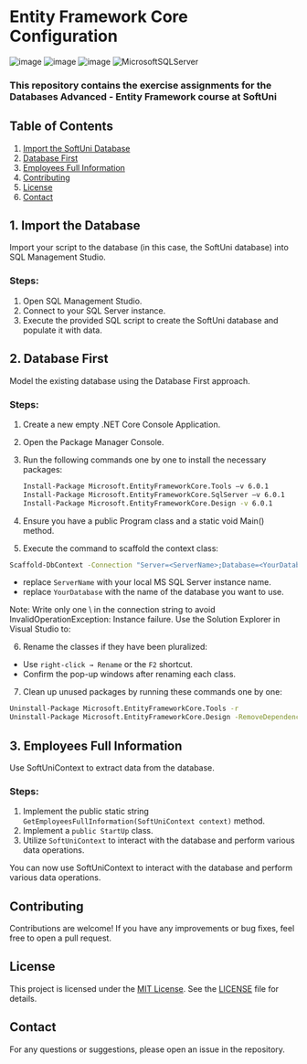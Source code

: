 # Entity Framework Core Configuration

![image](https://img.shields.io/badge/C%23-239120?style=for-the-badge&logo=csharp&logoColor=white)
![image](https://img.shields.io/badge/.NET-512BD4?style=for-the-badge&logo=dotnet&logoColor=white)
![image](https://img.shields.io/badge/Visual_Studio-5C2D91?style=for-the-badge&logo=visual%20studio&logoColor=white)
![MicrosoftSQLServer](https://img.shields.io/badge/Microsoft%20SQL%20Server-CC2927?style=for-the-badge&logo=microsoft%20sql%20server&logoColor=white)

### This repository contains the exercise assignments for the **Databases Advanced - Entity Framework** course at SoftUni

## Table of Contents

1. [Import the SoftUni Database](#1-import-the-database)
2. [Database First](#2-database-first)
3. [Employees Full Information](#3-employees-full-information)
4. [Contributing](#contributing)
5. [License](#license)
6. [Contact](#contact)

## 1. Import the Database

Import your script to the database (in this case, the SoftUni database) into SQL Management Studio.

### Steps:

1. Open SQL Management Studio.
2. Connect to your SQL Server instance.
3. Execute the provided SQL script to create the SoftUni database and populate it with data.

## 2. Database First

Model the existing database using the Database First approach.

### Steps:

1. Create a new empty .NET Core Console Application.
2. Open the Package Manager Console.
3. Run the following commands one by one to install the necessary packages:

   ```sh
   Install-Package Microsoft.EntityFrameworkCore.Tools –v 6.0.1
   Install-Package Microsoft.EntityFrameworkCore.SqlServer –v 6.0.1
   Install-Package Microsoft.EntityFrameworkCore.Design -v 6.0.1


4. Ensure you have a public Program class and a static void Main() method.
5. Execute the command to scaffold the context class:

 ```sh
Scaffold-DbContext -Connection "Server=<ServerName>;Database=<YourDatabase>;Integrated Security=True;" -Provider Microsoft.EntityFrameworkCore.SqlServer -OutputDir Data/Models
 ```

- replace `ServerName` with your local MS SQL Server instance name.
- replace `YourDatabase` with the name of the database you want to use.
  
Note: Write only one \ in the connection string to avoid InvalidOperationException: Instance failure.
Use the Solution Explorer in Visual Studio to:

6. Rename the classes if they have been pluralized:
- Use `right-click → Rename` or the `F2` shortcut.
- Confirm the pop-up windows after renaming each class. 

7. Clean up unused packages by running these commands one by one:

```sh
Uninstall-Package Microsoft.EntityFrameworkCore.Tools -r
Uninstall-Package Microsoft.EntityFrameworkCore.Design -RemoveDependencies
```

## 3. Employees Full Information
Use SoftUniContext to extract data from the database.

### Steps:
1. Implement the public static string `GetEmployeesFullInformation(SoftUniContext context)` method.
2. Implement a `public StartUp` class.
3. Utilize `SoftUniContext` to interact with the database and perform various data operations.
   
You can now use SoftUniContext to interact with the database and perform various data operations.

## Contributing
Contributions are welcome! If you have any improvements or bug fixes, feel free to open a pull request.

## License
This project is licensed under the [MIT License](LICENSE). See the [LICENSE](LICENSE) file for details.

## Contact
For any questions or suggestions, please open an issue in the repository.
